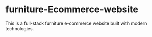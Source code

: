 # furniture-Ecommerce-website
This is a full-stack furniture e-commerce website built with modern technologies.

